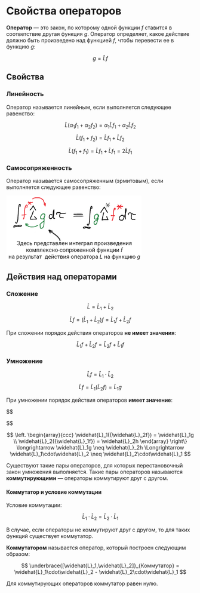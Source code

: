 # Свойства операторов

**Оператор** — это закон, по которому одной функции $f$ ставится в соответствие другая функция $g$. Оператор определяет, какое действие должно быть произведено над функцией $f$, чтобы перевести ее в функцию $g$:

$$
g = \widehat{L}f
$$

## Свойства

### Линейность

Оператор называется линейным, если выполняется следующее равенство:

$$
\widehat{L}(\alpha_1f_1 + \alpha_2f_2) = \alpha_1\widehat{L}f_1 + \alpha_2\widehat{L}f_2
$$

$$
\widehat{L}(f_1 + f_2) = \widehat{L}f_1 + \widehat{L}f_2
$$

$$
\widehat{L}(f_1 + f_1) = \widehat{L}f_1 + \widehat{L}f_1 = 2 \widehat{L}f_1
$$

### Самосопряженность

Оператор называется самосопряженным (эрмитовым), если выполняется следующее равенство:

![Свойства операторов: самосопряженность](images/svojstva-operatorov/svoistva_clip_image001_0003.png)


## Действия над операторами

### Сложение

$$
\widehat{L} = \widehat{L}_1 + \widehat{L}_2
$$

$$
\widehat{L}f = (\widehat{L}_1 + \widehat{L}_2)f = \widehat{L}_1f + \widehat{L}_2f
$$

При сложении порядок действия операторов **не имеет значения**:

$$
\widehat{L}_1f + \widehat{L}_2f = \widehat{L}_2f + \widehat{L}_1f
$$

### Умножение

$$
\widehat{L}f = \widehat{L}_1\cdot\widehat{L}_2
$$

$$
\widehat{L}f = \widehat{L}_1({\widehat{L}_2f}) = \widehat{L}_1g
$$

При умножении порядок действия операторов **имеет значение**:

$$

$$

$$
\left.
    \begin{array}{ccc}
        \widehat{L}_1({\widehat{L}_2f}) = \widehat{L}_1g \\
\widehat{L}_2({\widehat{L}_1f}) = \widehat{L}_2h
    \end{array}
\right\} \longrightarrow \widehat{L}_1g \neq \widehat{L}_2h \Longrightarrow \widehat{L}_1\cdot\widehat{L}_2 \neq \widehat{L}_2\cdot\widehat{L}_1
$$


Существуют такие пары операторов, для которых перестановочный закон умножения выполняется. Такие пары операторов называются **коммутирующими** — операторы коммутируют друг с другом.

#### Коммутатор и условие коммутации

Условие коммутации:

$$
\widehat{L}_1\cdot\widehat{L}_2 = \widehat{L}_2\cdot\widehat{L}_1
$$

В случае, если операторы не коммутируют друг с другом, то для таких функций существует коммутатор.

**Коммутатором** называется оператор, который построен следующим образом:

$$
\underbrace{[\widehat{L}_1,\widehat{L}_2]}_{Коммутатор} = \widehat{L}_1\cdot\widehat{L}_2 - \widehat{L}_2\cdot\widehat{L}_1
$$

Для коммутирующих операторов коммутатор равен нулю.


